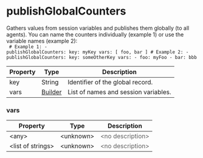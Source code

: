 # publishGlobalCounters

Gathers values from session variables and publishes them globally (to all agents). You can name the counters individually (example 1) or use the variable names (example 2): <br> <code> # Example 1: - publishGlobalCounters: key: myKey vars: [ foo, bar ] # Example 2: - publishGlobalCounters: key: someOtherKey vars: - foo: myFoo - bar: bbb </code>

| Property | Type | Description |
| ------- | ------- | -------- |
| key | String | Identifier of the global record. |
| vars | [Builder](#vars) | List of names and session variables. |

### <a id="vars"></a>vars

| Property | Type | Description |
| ------- | ------- | ------- |
| &lt;any&gt; | &lt;unknown&gt; | <font color="#606060">&lt;no description&gt;</font> |
| &lt;list of strings&gt; | &lt;unknown&gt; | <font color="#606060">&lt;no description&gt;</font> |

